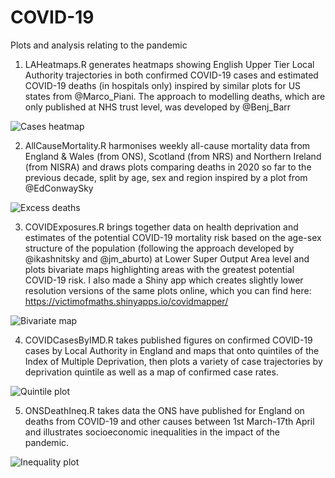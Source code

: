 # COVID-19
Plots and analysis relating to the pandemic

1) LAHeatmaps.R generates heatmaps showing English Upper Tier Local Authority trajectories in both confirmed COVID-19 cases and estimated COVID-19 deaths (in hospitals only) inspired by similar plots for US states from @Marco_Piani. The approach to modelling deaths, which are only published at NHS trust level, was developed by @Benj_Barr

![Cases heatmap](https://github.com/VictimOfMaths/COVID-19/blob/master/COVIDLACasesHeatmap.png)

2) AllCauseMortality.R harmonises weekly all-cause mortality data from England & Wales (from ONS), Scotland (from NRS) and Northern Ireland (from NISRA) and draws plots comparing deaths in 2020 so far to the previous decade, split by age, sex and region inspired by a plot from @EdConwaySky

![Excess deaths](https://github.com/VictimOfMaths/COVID-19/blob/master/ONSNRSNISRAWeeklyDeathsxReg.png)

3) COVIDExposures.R brings together data on health deprivation and estimates of the potential COVID-19 mortality risk based on the age-sex structure of the population (following the approach developed by @ikashnitsky and @jm_aburto) at Lower Super Output Area level and plots bivariate maps highlighting areas with the greatest potential COVID-19 risk. I also made a Shiny app which creates slightly lower resolution versions of the same plots online, which you can find here: https://victimofmaths.shinyapps.io/covidmapper/

![Bivariate map](https://github.com/VictimOfMaths/COVID-19/blob/master/COVIDBivariateLondon.png)

4) COVIDCasesByIMD.R takes published figures on confirmed COVID-19 cases by Local Authority in England and maps that onto quintiles of the Index of Multiple Deprivation, then plots a variety of case trajectories by deprivation quintile as well as a map of confirmed case rates.

![Quintile plot](https://github.com/VictimOfMaths/COVID-19/blob/master/COVIDQuintilesLonRate.png)

5) ONSDeathIneq.R takes data the ONS have published for England on deaths from COVID-19 and other causes between 1st March-17th April and illustrates socioeconomic inequalities in the impact of the pandemic.

![Inequality plot](https://github.com/VictimOfMaths/COVID-19/blob/master/COVIDIneqRate.png)

